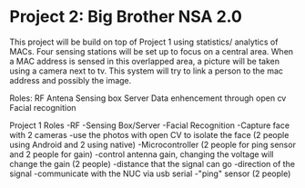 Project 2: Big Brother NSA 2.0
====================================

This project will be build on top of Project 1 using statistics/ analytics of MACs. Four sensing stations will be set up
to focus on a central area.  When a MAC address is sensed in this overlapped area, a picture will be taken using
a camera next to tv.  This system will try to link a person to the mac address and possibly the image. 

Roles:
RF Antena
Sensing box
Server
Data enhencement through open cv
Facial recognition

Project 1 Roles
-RF
-Sensing Box/Server
-Facial Recognition
  -Capture face with 2 cameras
  -use the photos with open CV to isolate the face (2 people using Android and 2 using native)
-Microcontroller (2 people for ping sensor and 2 people for gain)
  -control antenna gain, changing the voltage will change the gain (2 people)
      -distance that the signal can go
      -direction of the signal
    -communicate with the NUC via usb serial
  -"ping" sensor (2 people)

